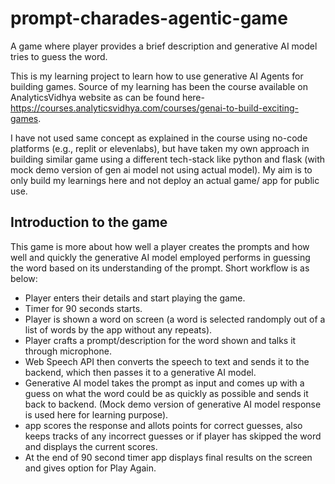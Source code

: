 # prompt-charades-agentic-game
A game where player provides a brief description and generative AI model tries to guess the word.

This is my learning project to learn how to use generative AI Agents for building games. Source of my learning has been the course available on AnalyticsVidhya website as can be found here- https://courses.analyticsvidhya.com/courses/genai-to-build-exciting-games.

I have not used same concept as explained in the course using no-code platforms (e.g., replit or elevenlabs), but have taken my own approach in building similar game using a different tech-stack like python and flask (with mock demo version of gen ai model not using actual model). My aim is to only build my learnings here and not deploy an actual game/ app for public use.

## Introduction to the game
This game is more about how well a player creates the prompts and how well and quickly the generative AI model employed performs in guessing the word based on its understanding of the prompt. Short workflow is as below:
- Player enters their details and start playing the game.
- Timer for 90 seconds starts.
- Player is shown a word on screen (a word is selected randomply out of a list of words by the app without any repeats).
- Player crafts a prompt/description for the word shown and talks it through microphone.
- Web Speech API then converts the speech to text and sends it to the backend, which then passes it to a generative AI model.
- Generative AI model takes the prompt as input and comes up with a guess on what the word could be as quickly as possible and sends it back to backend. (Mock demo version of generative AI model response is used here for learning purpose).
- app scores the response and allots points for correct guesses, also keeps tracks of any incorrect guesses or if player has skipped the word and displays the current scores.
- At the end of 90 second timer app displays final results on the screen and gives option for Play Again.
